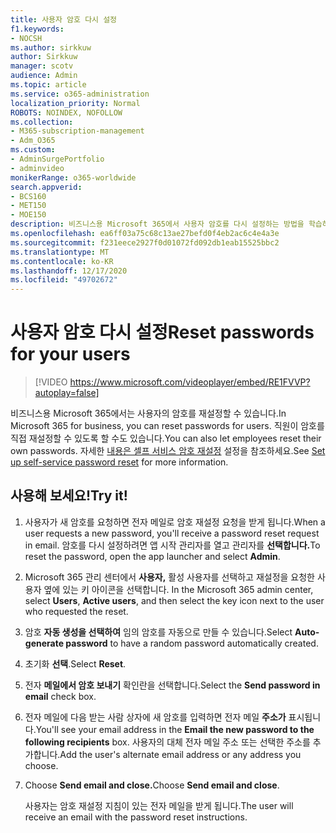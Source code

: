 ```yaml
---
title: 사용자 암호 다시 설정
f1.keywords:
- NOCSH
ms.author: sirkkuw
author: Sirkkuw
manager: scotv
audience: Admin
ms.topic: article
ms.service: o365-administration
localization_priority: Normal
ROBOTS: NOINDEX, NOFOLLOW
ms.collection:
- M365-subscription-management
- Adm_O365
ms.custom:
- AdminSurgePortfolio
- adminvideo
monikerRange: o365-worldwide
search.appverid:
- BCS160
- MET150
- MOE150
description: 비즈니스용 Microsoft 365에서 사용자 암호를 다시 설정하는 방법을 학습하세요.
ms.openlocfilehash: ea6ff03a75c68c13ae27befd0f4eb2ac6c4e4a3e
ms.sourcegitcommit: f231eece2927f0d01072fd092db1eab15525bbc2
ms.translationtype: MT
ms.contentlocale: ko-KR
ms.lasthandoff: 12/17/2020
ms.locfileid: "49702672"
---
```

# <a name="reset-passwords-for-your-users"></a><span data-ttu-id="491ad-103">사용자 암호 다시 설정</span><span class="sxs-lookup"><span data-stu-id="491ad-103">Reset passwords for your users</span></span>

> [!VIDEO https://www.microsoft.com/videoplayer/embed/RE1FVVP?autoplay=false]

<span data-ttu-id="491ad-104">비즈니스용 Microsoft 365에서는 사용자의 암호를 재설정할 수 있습니다.</span><span class="sxs-lookup"><span data-stu-id="491ad-104">In Microsoft 365 for business, you can reset passwords for users.</span></span> <span data-ttu-id="491ad-105">직원이 암호를 직접 재설정할 수 있도록 할 수도 있습니다.</span><span class="sxs-lookup"><span data-stu-id="491ad-105">You can also let employees reset their own passwords.</span></span> <span data-ttu-id="491ad-106">자세한 [내용은 셀프 서비스 암호 재설정](set-up-self-serve-password-reset.md) 설정을 참조하세요.</span><span class="sxs-lookup"><span data-stu-id="491ad-106">See [Set up self-service password reset](set-up-self-serve-password-reset.md) for more information.</span></span>

## <a name="try-it"></a><span data-ttu-id="491ad-107">사용해 보세요!</span><span class="sxs-lookup"><span data-stu-id="491ad-107">Try it!</span></span>

1. <span data-ttu-id="491ad-108">사용자가 새 암호를 요청하면 전자 메일로 암호 재설정 요청을 받게 됩니다.</span><span class="sxs-lookup"><span data-stu-id="491ad-108">When a user requests a new password, you'll receive a password reset request in email.</span></span> <span data-ttu-id="491ad-109">암호를 다시 설정하려면 앱 시작 관리자를 열고 관리자를 **선택합니다.**</span><span class="sxs-lookup"><span data-stu-id="491ad-109">To reset the password, open the app launcher and select **Admin**.</span></span>
1. <span data-ttu-id="491ad-110">Microsoft 365 관리 센터에서 **사용자,** 활성 사용자를 선택하고 재설정을 요청한 사용자 옆에 있는 키 아이콘을 선택합니다. </span><span class="sxs-lookup"><span data-stu-id="491ad-110">In the Microsoft 365 admin center, select **Users**,  **Active users**, and then select the key icon next to the user who requested the reset.</span></span>
1. <span data-ttu-id="491ad-111">암호 **자동 생성을 선택하여** 임의 암호를 자동으로 만들 수 있습니다.</span><span class="sxs-lookup"><span data-stu-id="491ad-111">Select **Auto-generate password** to have a random password automatically created.</span></span>
1. <span data-ttu-id="491ad-112">초기화 **선택**.</span><span class="sxs-lookup"><span data-stu-id="491ad-112">Select **Reset**.</span></span>
1. <span data-ttu-id="491ad-113">전자 **메일에서 암호 보내기** 확인란을 선택합니다.</span><span class="sxs-lookup"><span data-stu-id="491ad-113">Select the **Send password in email** check box.</span></span>
1. <span data-ttu-id="491ad-114">전자 메일에 다음 받는 사람 상자에 새 암호를 입력하면 전자 메일 **주소가** 표시됩니다.</span><span class="sxs-lookup"><span data-stu-id="491ad-114">You'll see your email address in the **Email the new password to the following recipients** box.</span></span> <span data-ttu-id="491ad-115">사용자의 대체 전자 메일 주소 또는 선택한 주소를 추가합니다.</span><span class="sxs-lookup"><span data-stu-id="491ad-115">Add the user's alternate email address or any address you choose.</span></span>
1. <span data-ttu-id="491ad-116">Choose **Send email and close.**</span><span class="sxs-lookup"><span data-stu-id="491ad-116">Choose **Send email and close**.</span></span>

    <span data-ttu-id="491ad-117">사용자는 암호 재설정 지침이 있는 전자 메일을 받게 됩니다.</span><span class="sxs-lookup"><span data-stu-id="491ad-117">The user will receive an email with the password reset instructions.</span></span>